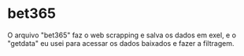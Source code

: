 # bet365

O arquivo "bet365" faz o web scrapping e salva os dados em exel, e o "getdata" eu usei para acessar os dados baixados e fazer a filtragem.
